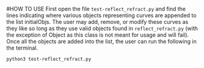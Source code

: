 #HOW TO USE
First open the file `test-reflect_refract.py` and find the lines indicating where various objects representing curves are appended to the list initialObjs. The user may add, remove, or modify these curves as they like so long as they use valid objects found in `reflect_refract.py` (with the exception of Object as this class is not meant for usage and will fail). Once all the objects are added into the list, the user can run the following in the terminal.

```bash
python3 test-reflect_refract.py
```